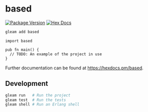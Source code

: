 # based

[![Package Version](https://img.shields.io/hexpm/v/based)](https://hex.pm/packages/based)
[![Hex Docs](https://img.shields.io/badge/hex-docs-ffaff3)](https://hexdocs.pm/based/)

```sh
gleam add based
```
```gleam
import based

pub fn main() {
  // TODO: An example of the project in use
}
```

Further documentation can be found at <https://hexdocs.pm/based>.

## Development

```sh
gleam run   # Run the project
gleam test  # Run the tests
gleam shell # Run an Erlang shell
```
